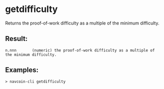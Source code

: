 # getdifficulty

Returns the proof-of-work difficulty as a multiple of the minimum difficulty.

## Result:
    n.nnn       (numeric) the proof-of-work difficulty as a multiple of the minimum difficulty.

## Examples:
    > navcoin-cli getdifficulty